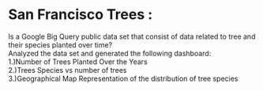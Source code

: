 # San Francisco Trees :

Is a Google Big Query public data set that consist of data related to tree and their species planted over time?</br>
Analyzed the data set and generated the following dashboard:</br>
1.)Number of Trees Planted Over the Years</br>
2.)Trees Species vs number of trees</br>
3.)Geographical Map Representation of the distribution of tree species</br>
